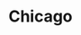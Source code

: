 ---
place: chicago-il
title: Chicago
states:
  - IL
type: local
x: -87.6297982
y: 41.8781136
wwc: false
---